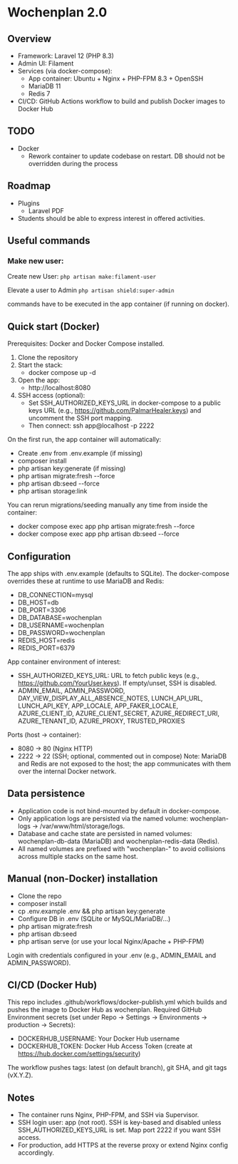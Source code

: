 # Wochenplan 2.0

## Overview
- Framework: Laravel 12 (PHP 8.3)
- Admin UI: Filament
- Services (via docker-compose):
    - App container: Ubuntu + Nginx + PHP-FPM 8.3 + OpenSSH
    - MariaDB 11
    - Redis 7
- CI/CD: GitHub Actions workflow to build and publish Docker images to Docker Hub

## TODO
- Docker
    - Rework container to update codebase on restart. DB should not be overridden during the process

## Roadmap
- Plugins
    - Laravel PDF
- Students should be able to express interest in offered activities.


## Useful commands

### Make new user:
Create new User: ``php artisan make:filament-user``

Elevate a user to Admin ``php artisan shield:super-admin``

commands have to be executed in the app container (if running on docker).
## Quick start (Docker)
Prerequisites: Docker and Docker Compose installed.

1) Clone the repository
2) Start the stack:
    - docker compose up -d
3) Open the app:
    - http://localhost:8080
4) SSH access (optional):
    - Set SSH_AUTHORIZED_KEYS_URL in docker-compose to a public keys URL (e.g., https://github.com/PalmarHealer.keys) and uncomment the SSH port mapping.
    - Then connect: ssh app@localhost -p 2222

On the first run, the app container will automatically:
- Create .env from .env.example (if missing)
- composer install
- php artisan key:generate (if missing)
- php artisan migrate:fresh --force
- php artisan db:seed --force
- php artisan storage:link

You can rerun migrations/seeding manually any time from inside the container:
- docker compose exec app php artisan migrate:fresh --force
- docker compose exec app php artisan db:seed --force

## Configuration
The app ships with .env.example (defaults to SQLite). The docker-compose overrides these at runtime to use MariaDB and Redis:
- DB_CONNECTION=mysql
- DB_HOST=db
- DB_PORT=3306
- DB_DATABASE=wochenplan
- DB_USERNAME=wochenplan
- DB_PASSWORD=wochenplan
- REDIS_HOST=redis
- REDIS_PORT=6379

App container environment of interest:
- SSH_AUTHORIZED_KEYS_URL: URL to fetch public keys (e.g., https://github.com/YourUser.keys). If empty/unset, SSH is disabled.
- ADMIN_EMAIL, ADMIN_PASSWORD, DAY_VIEW_DISPLAY_ALL_ABSENCE_NOTES, LUNCH_API_URL, LUNCH_API_KEY, APP_LOCALE, APP_FAKER_LOCALE, AZURE_CLIENT_ID, AZURE_CLIENT_SECRET, AZURE_REDIRECT_URI, AZURE_TENANT_ID, AZURE_PROXY, TRUSTED_PROXIES

Ports (host → container):
- 8080 → 80 (Nginx HTTP)
- 2222 → 22 (SSH; optional, commented out in compose)
  Note: MariaDB and Redis are not exposed to the host; the app communicates with them over the internal Docker network.

## Data persistence
- Application code is not bind-mounted by default in docker-compose.
- Only application logs are persisted via the named volume: wochenplan-logs → /var/www/html/storage/logs.
- Database and cache state are persisted in named volumes: wochenplan-db-data (MariaDB) and wochenplan-redis-data (Redis).
- All named volumes are prefixed with "wochenplan-" to avoid collisions across multiple stacks on the same host.

## Manual (non-Docker) installation
- Clone the repo
- composer install
- cp .env.example .env && php artisan key:generate
- Configure DB in .env (SQLite or MySQL/MariaDB/…)
- php artisan migrate:fresh
- php artisan db:seed
- php artisan serve (or use your local Nginx/Apache + PHP-FPM)

Login with credentials configured in your .env (e.g., ADMIN_EMAIL and ADMIN_PASSWORD).

## CI/CD (Docker Hub)
This repo includes .github/workflows/docker-publish.yml which builds and pushes the image to Docker Hub as wochenplan.
Required GitHub Environment secrets (set under Repo → Settings → Environments → production → Secrets):
- DOCKERHUB_USERNAME: Your Docker Hub username
- DOCKERHUB_TOKEN: Docker Hub Access Token (create at https://hub.docker.com/settings/security)

The workflow pushes tags: latest (on default branch), git SHA, and git tags (vX.Y.Z).

## Notes
- The container runs Nginx, PHP-FPM, and SSH via Supervisor.
- SSH login user: app (not root). SSH is key-based and disabled unless SSH_AUTHORIZED_KEYS_URL is set. Map port 2222 if you want SSH access.
- For production, add HTTPS at the reverse proxy or extend Nginx config accordingly.
